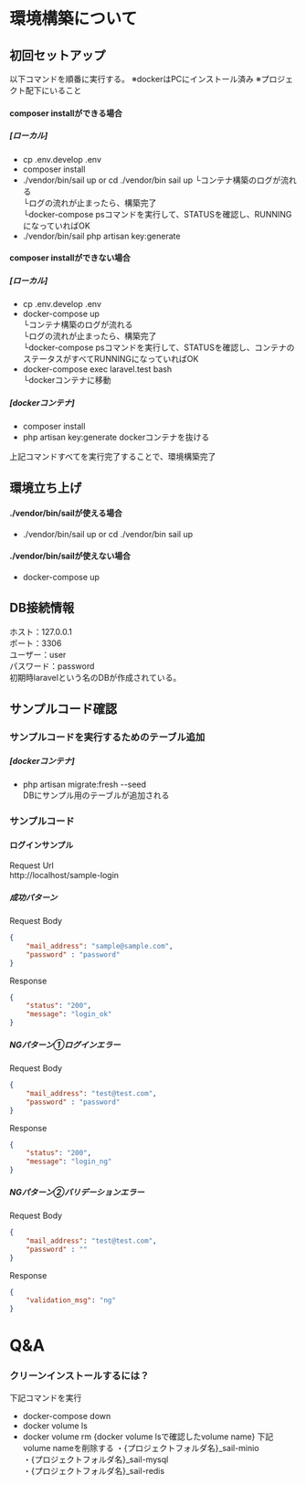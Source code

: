 # 環境構築について
## 初回セットアップ
以下コマンドを順番に実行する。
※dockerはPCにインストール済み
※プロジェクト配下にいること

#### composer installができる場合
##### [ローカル]
 - cp .env.develop .env
 - composer install
 - ./vendor/bin/sail up or cd ./vendor/bin sail up
   └コンテナ構築のログが流れる  
   └ログの流れが止まったら、構築完了  
   └docker-compose psコマンドを実行して、STATUSを確認し、RUNNINGになっていればOK  
 - ./vendor/bin/sail php artisan key:generate

#### composer installができない場合
##### [ローカル]
 - cp .env.develop .env
 - docker-compose up  
  └コンテナ構築のログが流れる  
  └ログの流れが止まったら、構築完了  
  └docker-compose psコマンドを実行して、STATUSを確認し、コンテナのステータスがすべてRUNNINGになっていればOK
 - docker-compose exec laravel.test bash  
  └dockerコンテナに移動

##### [dockerコンテナ]
 - composer install
 - php artisan key:generate
dockerコンテナを抜ける
 
上記コマンドすべてを実行完了することで、環境構築完了

## 環境立ち上げ
#### ./vendor/bin/sailが使える場合
- ./vendor/bin/sail up or cd ./vendor/bin sail up

#### ./vendor/bin/sailが使えない場合
- docker-compose up

## DB接続情報

ホスト：127.0.0.1  
ポート：3306  
ユーザー：user  
パスワード：password  
初期時laravelという名のDBが作成されている。

## サンプルコード確認
### サンプルコードを実行するためのテーブル追加
##### [dockerコンテナ]
 - php artisan migrate:fresh --seed  
   DBにサンプル用のテーブルが追加される

### サンプルコード
#### ログインサンプル
Request Url  
  http://localhost/sample-login

##### 成功パターン    
Request Body  
```json
{
    "mail_address": "sample@sample.com",
    "password" : "password"
}
```
Response  
```json
{
    "status": "200",
    "message": "login_ok"
}
```

##### NGパターン①ログインエラー
Request Body  
```json
{
    "mail_address": "test@test.com",
    "password" : "password"
}
```
Response  
```json
{
    "status": "200",
    "message": "login_ng"
}
```

##### NGパターン②バリデーションエラー
Request Body
```json
{
    "mail_address": "test@test.com",
    "password" : ""
}
```
Response
```json
{
    "validation_msg": "ng"
}
```



# Q&A
### クリーンインストールするには？
下記コマンドを実行
 - docker-compose down
 - docker volume ls  
 - docker volume rm {docker volume lsで確認したvolume name}
   下記volume nameを削除する
   ・{プロジェクトフォルダ名}_sail-minio  
   ・{プロジェクトフォルダ名}_sail-mysql  
   ・{プロジェクトフォルダ名}_sail-redis  
